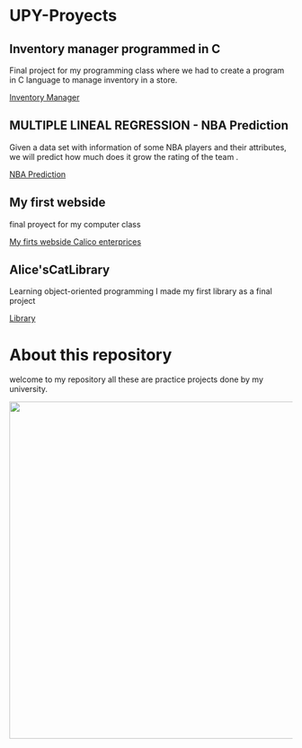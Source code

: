 # UPY-Proyects

## Inventory manager programmed in C
Final project for my programming class where we had to create a program in C language to manage inventory in a store. 

[Inventory Manager](https://github.com/Hikari6462/practice_projects/tree/main/C/Proyects/Inventory%20Manager)

## MULTIPLE LINEAL REGRESSION - NBA Prediction
Given a data set with information of some NBA players and their attributes, we will predict how much does it grow the rating of the team .

[NBA Prediction](https://github.com/Hikari6462/NBA_prediction)

## My first webside
final proyect for my computer class

[My firts webside Calico enterprices](https://github.com/Hikari6462/UPY_Projects/tree/main/pictures/Proyects/Pagina%20web%20The%20final%20Proyect)

## Alice'sCatLibrary 
Learning object-oriented programming I made my first library as a final project

[Library](https://github.com/Hikari6462/UPY_Projects/tree/main/pictures/Proyects/Alices's%20Cat%20Library)
<!--
## pagina web 
me hicieron crear una pagina web desde cero y en una semana xdd
https://github.com/Hikari6462/practice_projects/blob/main/pictures/135%20sin%20t%C3%ADtulo%20(3).png
-->

# About this repository
welcome to my repository all these are practice projects done by my university.
  <p align="center">  
<img src="https://github.com/Hikari6462/practice_projects/blob/main/pictures/135%20sin%20t%C3%ADtulo%20(3).png"
width="600"></center>  
</p>  

